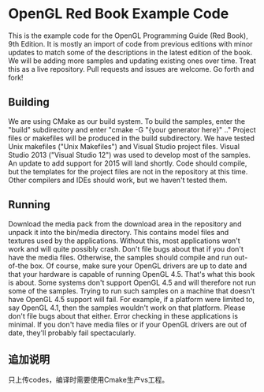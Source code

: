 OpenGL Red Book Example Code
============================

This is the example code for the OpenGL Programming Guide (Red Book), 9th Edition.
It is mostly an import of code from previous editions with minor updates
to match some of the descriptions in the latest edition of the book.
We will be adding more samples and updating existing ones over time.
Treat this as a live repository. Pull requests and issues are welcome.
Go forth and fork!

Building
--------

We are using CMake as our build system. To build the samples, enter
the "build" subdirectory and enter "cmake -G "{your generator here}" .."
Project files or makefiles will be produced in the build subdirectory.
We have tested Unix makefiles ("Unix Makefiles") and Visual Studio project files.
Visual Studio 2013 ("Visual Studio 12") was used to develop most of the samples.
An update to add support for 2015 will land shortly. Code should compile, but the
templates for the project files are not in the repository at this time.
Other compilers and IDEs should work, but we haven't tested them.

Running
-------

Download the media pack from the download area in the repository and unpack it
into the bin/media directory. This contains model files and textures used by the
applications. Without this, most applications won't work and will quite possibly
crash. Don't file bugs about that if you don't have the media files.
Otherwise, the samples should compile and run out-of-the box. Of course, make sure your
OpenGL drivers are up to date and that your hardware is capable of running OpenGL 4.5.
That's what this book is about. Some systems don't support OpenGL 4.5 and will therefore
not run some of the samples. Trying to run such samples on a machine that doesn't have
OpenGL 4.5 support will fail. For example, if a platform were limited to, say OpenGL 4.1,
then the samples wouldn't work on that platform. Please don't file bugs about that either.
Error checking in these applications is minimal. If you don't have media files or if
your OpenGL drivers are out of date, they'll probably fail spectacularly.


## 追加说明

只上传codes，编译时需要使用Cmake生产vs工程。